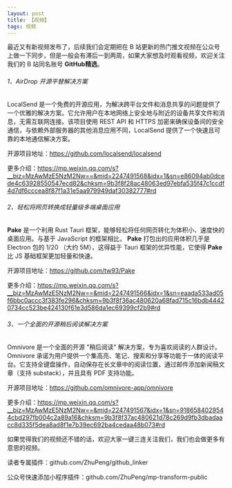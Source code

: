 ```yaml
---
layout: post
title: 【视频】
tags: 视频
---
```


最近又有新视频发布了，后续我们会定期把在 B 站更新的热门推文视频在公众号上做一下同步，但是一般会有滞后一到两周，如果大家想及时观看视频，欢迎关注我们的 B 站同名账号 **GitHub精选**。

######  1、AirDrop 开源平替解决方案

LocalSend 是一个免费的开源应用，为解决跨平台文件和消息共享的问题提供了一个优雅的解决方案。它允许用户在本地网络上安全地与附近的设备共享文件和消息，无需互联网连接。该项目使用 REST API 和 HTTPS 加密来确保设备间的安全通信，与依赖外部服务器的其他消息应用不同，LocalSend 提供了一个快速且可靠的本地通信解决方案。

开源项目地址：https://github.com/localsend/localsend

更多介绍：https://mp.weixin.qq.com/s?__biz=MzAwMzE5NzM2Nw==&mid=2247491568&idx=1&sn=e86094ab0dcede4c63928550547ecd82&chksm=9b3f8f28ac48063ed97ebfa535f47c1ccdf4d7df6cccea8f87f1a31e5aa979949daf30382777#rd

###### 2、轻松将网页转换成轻量级多端桌面应用

**Pake** 是一个利用 Rust Tauri 框架，能够轻松将任何网页转化为体积小、速度快的桌面应用。与基于 JavaScript 的框架相比， **Pake** 打包出的应用体积几乎是 Electron 包的 1/20 （大约 5M），这得益于 Tauri 框架的优异性能，它使得 **Pake** 比 JS 基础框架更加轻量和快速。

开源项目地址：https://github.com/tw93/Pake

更多介绍：https://mp.weixin.qq.com/s?__biz=MzAwMzE5NzM2Nw==&mid=2247491566&idx=1&sn=eaada533ad05f6bbc0accc3f383fe296&chksm=9b3f8f36ac480620a68fad715c16bdb44420734cc523be424130f61e3d586da1ec69399cf2b9#rd

###### 3、一个全面的开源稍后阅读解决方案

Omnivore 是一个全面的开源 "稍后阅读" 解决方案，专为喜欢阅读的人群设计。Omnivore 承诺为用户提供一个集高亮、笔记、搜索和分享等功能于一体的阅读平台。它支持全键盘操作，自动保存在长文章中的阅读位置，通过邮件添加新闻稿文章（支持 substack），并且具有 PDF 支持功能。

开源项目地址：https://github.com/omnivore-app/omnivore

更多介绍：https://mp.weixin.qq.com/s?__biz=MzAwMzE5NzM2Nw==&mid=2247491567&idx=1&sn=9186584029544cbd297fb004c2a89a16&chksm=9b3f8f37ac480621d78c269d9fb3dbadaacc8d335f5dea8ad8f1e7b39ec692ba4cedaa48b073#rd

如果觉得我们的视频还不错的话，欢迎大家一键三连关注我们，我们也会做更多有意思的视频。

读者专属插件：github.com/ZhuPeng/github_linker

公众号快速添加小程序插件：github.com/ZhuPeng/mp-transform-public